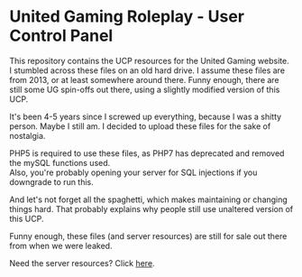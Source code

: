 # United Gaming Roleplay - User Control Panel

This repository contains the UCP resources for the United Gaming website.  
I stumbled across these files on an old hard drive. I assume these files are from 2013, or at least somewhere around there.
Funny enough, there are still some UG spin-offs out there, using a slightly modified version of this UCP.

It's been 4-5 years since I screwed up everything, because I was a shitty person. 
Maybe I still am. I decided to upload these files for the sake of nostalgia.

PHP5 is required to use these files, as PHP7 has deprecated and removed the mySQL functions used.  
Also, you're probably opening your server for SQL injections if you downgrade to run this.  


And let's not forget all the spaghetti, which makes maintaining or changing things hard. 
That probably explains why people still use unaltered version of this UCP.

Funny enough, these files (and server resources) are still for sale out there from when we were leaked.

Need the server resources? Click [here](https://github.com/kissorjeyabalan/unitedgaming-server).

